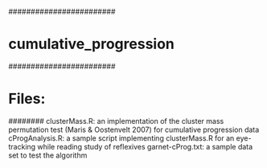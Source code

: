 ########################
# cumulative_progression
########################
# Files:
########
clusterMass.R: an implementation of the cluster mass permutation test (Maris & Oostenvelt 2007) for cumulative progression data
cProgAnalysis.R: a sample script implementing clusterMass.R for an eye-tracking while reading study of reflexives
garnet-cProg.txt: a sample data set to test the algorithm
